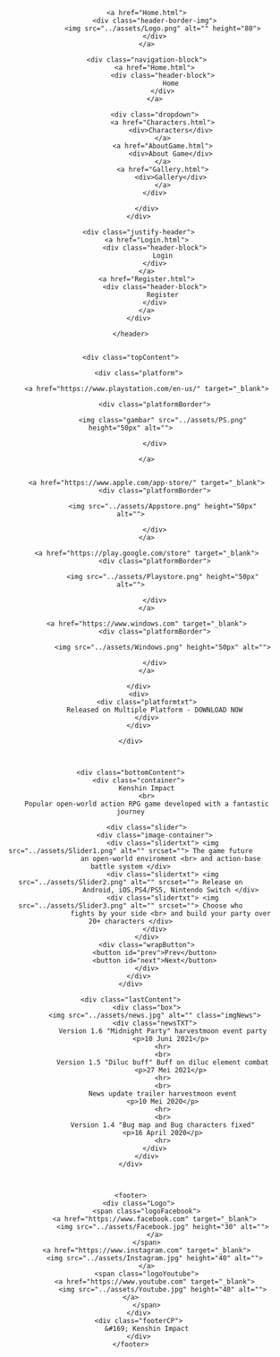<!DOCTYPE html>
<html lang="en">

<head>
    <meta charset="UTF-8">
    <meta http-equiv="X-UA-Compatible" content="IE=edge">
    <meta name="viewport" content="width=device-width, initial-scale=1.0">
    <title>Kenshin Impact</title>
    <link rel="stylesheet" href="../css/styleHome.css">
    <script src="../js/JQuery.js"></script>
    <script src="../js/homeSlider.js"></script>
</head>

<body>
    <header>
        <div class="justify-logo">


            <a href="Home.html">
                <div class="header-border-img">
                    <img src="../assets/Logo.png" alt="" height="80">
                </div>
            </a>

            <div class="navigation-block">
                <a href="Home.html">
                    <div class="header-block">
                        Home
                    </div>
                </a>

                <div class="dropdown">
                    <a href="Characters.html">
                        <div>Characters</div>
                    </a>
                    <a href="AboutGame.html">
                        <div>About Game</div>
                    </a>
                    <a href="Gallery.html">
                        <div>Gallery</div>
                    </a>
                </div>

            </div>
        </div>

        <div class="justify-header">
            <a href="Login.html">
                <div class="header-block">
                    Login
                </div>
            </a>
            <a href="Register.html">
                <div class="header-block">
                    Register
                </div>
            </a>
        </div>

    </header>


    <div class="topContent">
        
        <div class="platform">

            <a href="https://www.playstation.com/en-us/" target="_blank">

                <div class="platformBorder">

                    <img class="gambar" src="../assets/PS.png" height="50px" alt="">

                </div>

            </a>


            <a href="https://www.apple.com/app-store/" target="_blank">
                <div class="platformBorder">

                    <img src="../assets/Appstore.png" height="50px" alt="">

                </div>
            </a>

            <a href="https://play.google.com/store" target="_blank">
                <div class="platformBorder">

                    <img src="../assets/Playstore.png" height="50px" alt="">

                </div>
            </a>

            <a href="https://www.windows.com" target="_blank">
                <div class="platformBorder">

                    <img src="../assets/Windows.png" height="50px" alt="">

                </div>
            </a>

        </div>
        <div>
            <div class="platformtxt">
                Released on Multiple Platform - DOWNLOAD NOW
            </div>
        </div>
        
    </div>



    <div class="bottomContent">
        <div class="container">
            Kenshin Impact
            <br>
            Popular open-world action RPG game developed with a fantastic journey

            <div class="slider">
                <div class="image-container">
                    <div class="slidertxt"> <img src="../assets/Slider1.png" alt="" srcset=""> The game future
                        an open-world enviroment <br> and action-base battle system </div>
                    <div class="slidertxt"> <img src="../assets/Slider2.png" alt="" srcset=""> Release on
                        Android, iOS,PS4/PS5, Nintendo Switch </div>
                    <div class="slidertxt"> <img src="../assets/Slider3.png" alt="" srcset=""> Choose who
                        fights by your side <br> and build your party over 20+ characters </div>
                </div>
            </div>
            <div class="wrapButton">
                <button id="prev">Prev</button>
                <button id="next">Next</button>
            </div>
        </div>
    </div>

    <div class="lastContent">
            <div class="box">
                <img src="../assets/news.jpg" alt="" class="imgNews">
                <div class="newsTXT">
                    Version 1.6 "Midnight Party" harvestmoon event party
                        <p>10 Juni 2021</p>
                    <hr>
                    <br>
                    Version 1.5 "Diluc buff" Buff on diluc element combat
                        <p>27 Mei 2021</p>
                    <hr>
                    <br>
                    News update trailer harvestmoon event
                    <p>10 Mei 2020</p>
                    <hr>
                    <br>
                    Version 1.4 "Bug map and Bug characters fixed"
                    <p>16 April 2020</p>
                    <hr>
                </div>
            </div>
    </div>

    

    <footer>
        <div class="Logo">
            <span class="logoFacebook">
                <a href="https://www.facebook.com" target="_blank">
                    <img src="../assets/Facebook.jpg" height="30" alt="">
                </a>
            </span>
            <a href="https://www.instagram.com" target="_blank">
                <img src="../assets/Instagram.jpg" height="40" alt="">
            </a>
            <span class="logoYoutube">
                <a href="https://www.youtube.com" target="_blank">
                    <img src="../assets/Youtube.jpg" height="40" alt=""></a>
            </span>
        </div>
        <div class="footerCP">
            &#169; Kenshin Impact
        </div>
    </footer>


</body>

</html>

